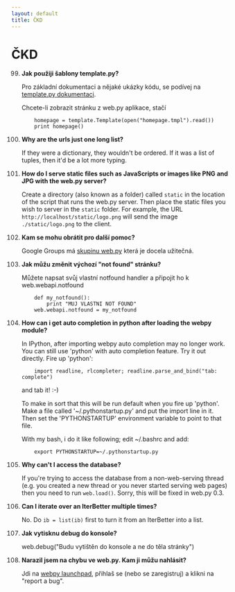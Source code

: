```yaml
---
layout: default
title: ČKD
---
```


# ČKD

99. **Jak použiji šablony template.py?**

    Pro základní dokumentaci a nějaké ukázky kódu, se podívej na [template.py dokumentaci](/templetor).

    Chcete-li zobrazit stránku z web.py aplikace, stačí

            homepage = template.Template(open("homepage.tmpl").read())
            print homepage()

    
99. **Why are the urls just one long list?**

    If they were a dictionary, they wouldn't be ordered. If it was a list of tuples, then it'd be a lot more typing.

99. **How do I serve static files such as JavaScripts or images like PNG and JPG with the web.py server?**

    Create a directory (also known as a folder) called `static` in the location of the script that runs the web.py server. Then place the static files you wish to server in the `static` folder. For example, the URL `http://localhost/static/logo.png` will send the image `./static/logo.png` to the client.

99. **Kam se mohu obrátit pro další pomoc?**

    Google Groups má [skupinu web.py](http://groups.google.com/group/webpy) která je docela užitečná.

99. **Jak můžu změnit výchozí "not found" stránku?**

    Můžete napsat svůj vlastní notfound handler a připojit ho k  web.webapi.notfound

            def my_notfound(): 
                print "MUJ VLASTNI NOT FOUND" 
            web.webapi.notfound = my_notfound 

99. **How can i get auto completion in python after loading the webpy module?**

    In IPython, after importing webpy auto completion may no longer work. You can still use 'python' with auto completion feature. Try it out directly. Fire up 'python':

            import readline, rlcompleter; readline.parse_and_bind("tab: complete")

    and tab it! :-)

    To make in sort that this will be run default when you fire up 'python'. Make a file called '~/.pythonstartup.py' and put the import line in it. Then set the 'PYTHONSTARTUP' environment variable to point to that file.

    With my bash, i do it like following; edit ~/.bashrc and add:

            export PYTHONSTARTUP=~/.pythonstartup.py

99. **Why can't I access the database?**

    If you're trying to access the database from a non-web-serving thread (e.g. you created a new thread or you never started serving web pages) then you need to run `web.load()`. Sorry, this will be fixed in web.py 0.3.

99. **Can I iterate over an IterBetter multiple times?**

    No. Do `ib = list(ib)` first to turn it from an IterBetter into a list.

99. **Jak vytisknu debug do konsole?**

	web.debug("Budu vytištěn do konsole a ne do těla stránky")

99. **Narazil jsem na chybu ve web.py. Kam ji můžu nahlásit?**

	Jdi na [webpy launchpad](https://launchpad.net/webpy), přihlaš se (nebo se zaregistruj) a klikni na "report a bug".